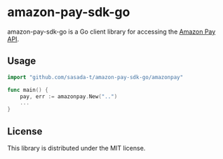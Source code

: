 # amazon-pay-sdk-go

amazon-pay-sdk-go is a Go client library for accessing the [Amazon Pay API](https://amazonpaycheckoutintegrationguide.s3.amazonaws.com/amazon-pay-checkout/introduction.html).

## Usage

```go
import "github.com/sasada-t/amazon-pay-sdk-go/amazonpay"

func main() {
    pay, err := amazonpay.New("..")
    ...
}
```

## License

This library is distributed under the MIT license.
